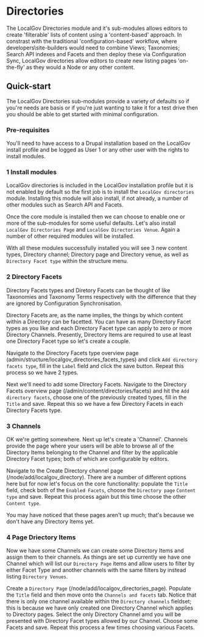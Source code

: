 # Directories

The LocalGov Directories module and it's sub-modules allows editors to create 'filterable' lists of content using a 'content-based' approach. In constrast with the traditional 'configuration-based' workflow, where developers\site-builders would need to combine Views; Taxonomies; Search API indexes and Facets and then deploy these via Configuration Sync, LocalGov directories allow editors to create new listing pages 'on-the-fly' as they would a Node or any other content.  

## Quick-start

The LocalGov Directories sub-modules provide a variety of defaults so if you're needs are basis or if you're just wanting to take it for a test drive then you should be able to get started with minimal configuration.

### Pre-requisites 

You'll need to have access to a Drupal installation based on the LocalGov install profile and be logged as User 1 or any other user with the rights to install modules.

### 1 Install modules

LocalGov directories is included in the LocalGov installation profile but it is not enabled by default so the first job is to install the `LocalGov directories` module. Installing this module will also install, if not already, a number of other modules such as Search API and Facets.

Once the core module is installed then we can choose to enable one or more of the sub-modules for some useful defaults. Let's also install `LocalGov Directories Page` and `LocalGov Directories Venue`. Again a number of other required modules will be installed.

With all these modules successfully installed you will see 3 new content types, Directory channel; Directory page and Directory venue, as well as `Directory Facet type` within the structure menu. 

### 2 Directory Facets

Directory Facets types and Diretory Facets can be thought of like Taxonomies and Taxonomy Terms respectively with the difference that they are ignored by Configuration Synchronisation. 

Directory Facets are, as the name implies, the things by which content within a Directory can be facetted. You can have as many Directory Facet types as you like and each Directory Facet type can apply to zero or more Directory Channels. Presently, Directory Items are required to use at least one Directory Facet type so let's create a couple.

Navigate to the Directory Facets type overview page (admin/structure/localgov_directories_facets_types) and click `Add directory facets type`, fill in the `Label` field and click the save button. Repeat this process so we have 2 types.

Next we'll need to add some Directory Facets. Navigate to the Directory Facets overview page (/admin/content/directories/facets) and hit the `Add directory facets`, choose one of the previously created types, fill in the `Title` and save. Repeat this so we have a few Directory Facets in each Directory Facets type.

### 3 Channels

OK we're getting somewhere. Next up let's create a 'Channel'. Channels provide the page where your users will be able to browse all of the Directory Items belonging to the Channel and filter by the applicable Directory Facet types; both of which are configurable by editors.

Navigate to the Create Directory channel page (/node/add/localgov_directory). There are a number of different options here but for now let's focus on the core functionality: populate the `Title` field, check both of the `Enabled Facets`, choose the `Directory page` `Content type` and save. Repeat this process again but this time choose the other `Content type`.

You may have noticed that these pages aren't up much; that's because we don't have any Directory Items yet.

### 4 Page Driectory Items

Now we have some Channels we can create some Directory Items and assign them to their channels. As things are set up currently we have one Channel which will list our `Directory Page` items and allow users to filter by either Facet Type and another channels with the same filters by instead listing `Directory Venues`.

Create a `Directory Page` (/node/add/localgov_directories_page). Populate the `Title` field and then move onto the `Channels and facets` tab. Notice that there is only one channel available within the `Directory channels` fieldset; this is because we have only created one Directory Channel which applies to Directory pages. Select the only Directory Channel amd you will be presented with Directory Facet types allowed by our Channel. Choose some Facets and save. Repeat this process a few times choosing various Facets.



